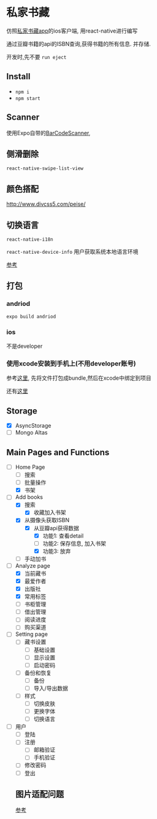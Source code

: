 # 私家书藏

仿照[私家书藏app](https://github.com/magaofei/bookCollection)的ios客户端, 用react-native进行编写

通过豆瓣书籍的api的ISBN查询,获得书籍的所有信息. 并存储.

开发时,先不要 `run eject`

## Install
- `npm i`
- `npm start`

## Scanner
使用Expo自带的[BarCodeScanner](https://docs.expo.io/versions/latest/sdk/bar-code-scanner.md),

## 侧滑删除
`react-native-swipe-list-view`

## 颜色搭配
http://www.divcss5.com/peise/

## 切换语言
`react-native-i18n`

`react-native-device-info` 用户获取系统本地语言环境

[参考](https://www.jianshu.com/p/4dc5612854eb)

## 打包
### andriod
`expo build andriod`

### ios
不是developer

### 使用xcode安装到手机上(不用developer账号)
参考[这里](https://www.jianshu.com/p/6d1ee919ded3), 先将文件打包成bundle,然后在xcode中绑定到项目

还有[这里](https://blog.csdn.net/birthmarkqiqi/article/details/73650844)

## Storage
- [x] AsyncStorage
- [ ] Mongo Altas

## Main Pages and Functions

- [ ] Home Page
  - [ ] 搜索
  - [ ] 批量操作
  - [x] 书架
- [ ] Add books
  - [x] 搜索
    - [x] 收藏加入书架 
  - [x] 从摄像头获取ISBN
    - [x] 从豆瓣api获得数据
      - [x] 功能1: 查看detail
      - [ ] 功能2: 保存信息, 加入书架
      - [x] 功能3: 放弃
  - [ ] 手动加书
- [ ] Analyze page
  - [x] 当前藏书
  - [x] 最爱作者
  - [x] 出版社
  - [x] 常用标签
  - [ ] 书柜管理
  - [ ] 借出管理
  - [ ] 阅读进度
  - [ ] 购买渠道
- [ ] Setting page
  - [ ] 藏书设置
    - [ ] 基础设置
    - [ ] 显示设置
    - [ ] 启动密码
  - [ ] 备份和恢复
    - [ ] 备份
    - [ ] 导入/导出数据
  - [ ] 样式
    - [ ] 切换皮肤
    - [ ] 更换字体
    - [ ] 切换语言

- [ ] 用户
  - [ ] 登陆
  - [ ] 注册
    - [ ] 邮箱验证
    - [ ] 手机验证
  - [ ] 修改密码
  - [ ] 登出 
  
  ## 图片适配问题
  [参考](https://blog.csdn.net/aiynmimi/article/details/78356135)
